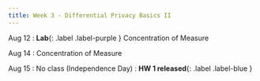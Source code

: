 ```yaml
---
title: Week 3 - Differential Privacy Basics II
---
```


Aug 12
: **Lab**{: .label .label-purple } Concentration of Measure

Aug 14
:  Concentration of Measure

Aug 15
: No class (Independence Day)
: **HW 1 released**{: .label .label-blue }

